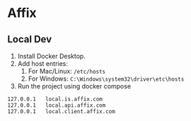 # Affix

## Local Dev

1. Install Docker Desktop.
2. Add host entries:
   1. For Mac/Linux: `/etc/hosts`
   2. For Windows: `C:\Windows\system32\driver\etc\hosts`
3. Run the project using docker compose
```
127.0.0.1   local.is.affix.com
127.0.0.1   local.api.affix.com
127.0.0.1   local.client.affix.com
```